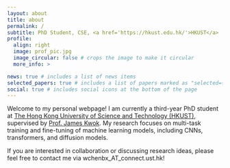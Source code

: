 ```yaml
---
layout: about
title: about
permalink: /
subtitle: PhD Student, CSE, <a href='https://hkust.edu.hk/'>HKUST</a>
profile:
  align: right
  image: prof_pic.jpg
  image_circular: false # crops the image to make it circular 
  more_info: >

news: true # includes a list of news items
selected_papers: true # includes a list of papers marked as "selected={true}"
social: true # includes social icons at the bottom of the page
---
```


Welcome to my personal webpage! I am currently a third-year PhD student at <a href='https://hkust.edu.hk/'>The Hong Kong University of Science and Technology (HKUST)</a>, supervised by <a href='https://cse.hkust.edu.hk/~jamesk/'>Prof. James Kwok</a>. My research focuses on multi-task training and fine-tuning of machine learning models, including CNNs, transformers, and diffusion models. 

If you are interested in collaboration or discussing research ideas, please feel free to contact me via wchenbx_AT_connect.ust.hk!

